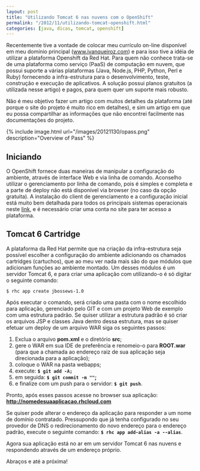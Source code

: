 ```yaml
---
layout: post
title: "Utilizando Tomcat 6 nas nuvens com o OpenShift"
permalink: "/2012/11/utilizando-tomcat-openshift.html"
categories: [java, dicas, tomcat, openshift]
---
```


Recentemente tive a vontade de colocar meu currículo on-line disponível em meu domínio principal (www.ivanqueiroz.com) e para isso tive a idéia de utilizar a plataforma Openshift da Red Hat. Para quem não conhece trata-se de uma plataforma como serviço (PaaS) de computação em nuvem, que possui suporte a várias plataformas (Java, Node.js, PHP, Python, Perl e Ruby) fornecendo a infra-estrutura  para o desenvolvimento, teste, construção e execução de aplicativos. A solução possui planos gratuitos (a utilizada nesse artigo) e pagos, para quem quer um suporte mais robusto.

Não é meu objetivo fazer um artigo com muitos detalhes da plataforma (até porque o site do projeto é muito rico em detalhes), e sim um artigo em que eu possa compartilhar as informações que não encontrei facilmente nas documentações do projeto.

{% include image.html url="/images/20121130/opass.png" description="Overview of Pass" %}

## Iniciando

O OpenShift fornece duas maneiras de manipular a configuração do ambiente, através de interface Web e via linha de comando. Aconselho utilizar o gerenciamento por linha de comando, pois é simples e completa e a parte de deploy não está disponível via browser (no caso da opção gratuita). A instalação do client de gerenciamento e a configuração inicial está muito bem detalhada para todos os principais sistemas operacionais neste [link](https://openshift.redhat.com/community/get-started), e é necessário criar uma conta no site para ter acesso a plataforma.

## Tomcat 6 Cartridge

A plataforma da Red Hat permite que na criação da infra-estrutura seja possível escolher a configuração do ambiente adicionando os chamados cartridges (cartuchos), que ao meu ver nada mais são do que módulos que adicionam funções ao ambiente montado.
Um desses módulos é um servidor Tomcat 6, e para criar uma aplicação com utilizando-o é só digitar o seguinte comando:

```$ rhc app create jbossews-1.0```

Após executar o comando, será criado uma pasta com o nome escolhido para aplicação, gerenciado pelo GIT e com um projeto Web de exemplo com uma estrutura padrão. Se quiser utilizar a estrutura padrão é só criar os arquivos JSP e classes Java dentro dessa estrutura, mas se quiser efetuar um deploy de um arquivo WAR siga os seguintes passos:

1. Exclua o arquivo **pom.xml** e o diretório **src**;
1. gere o WAR em sua IDE de preferência e renomeio-o para **ROOT.war** (para que a chamada ao endereço raiz de sua aplicação seja direcionada para a aplicação);
1. coloque o WAR na pasta webapps;
1. execute: **`$ git add -A;`**
1. em seguida: **`$ git commit -m ""`;**
1. e finalize com um push para o servidor: **`$ git push`**.

Pronto, após esses passos acesse no browser sua aplicação: **<http://nomedesuaaplicacao.rhcloud.com>**

Se quiser pode alterar o endereço da aplicação para responder a um nome de domínio contratado. Pressupondo que já tenha configurado no seu provedor de DNS o redirecionamento do novo endereço para o endereço padrão, execute o seguinte comando: **`$ rhc app add-alias -a --alias`**.

Agora sua aplicação está no ar em um servidor Tomcat 6 nas nuvens e respondendo através de um endereço próprio.

Abraços e até a próxima!
